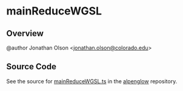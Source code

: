# mainReduceWGSL

## Overview

@author Jonathan Olson &lt;jonathan.olson@colorado.edu&gt;



## Source Code

See the source for [mainReduceWGSL.ts](https://github.com/phetsims/alpenglow/blob/main/js/webgpu/wgsl/gpu/mainReduceWGSL.ts) in the [alpenglow](https://github.com/phetsims/alpenglow) repository.
